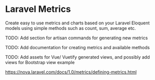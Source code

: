 # Laravel Metrics

Create easy to use metrics and charts based on your Laravel Eloquent models using simple methods such as count, sum, average etc.

TODO: Add section for artisan commands for generating new metrics

TODO: Add documentation for creating metrics and available methods

TODO: Add assets for Vue/ Vuetify generated views, and possibly add views for Bootstrap view example

https://nova.laravel.com/docs/1.0/metrics/defining-metrics.html
